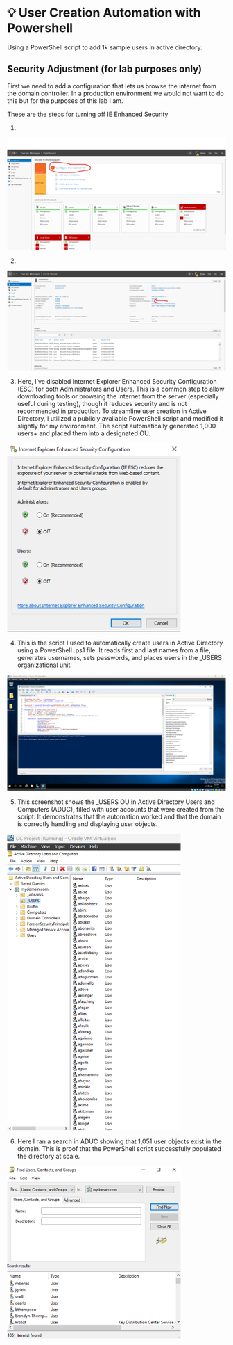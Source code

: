 # 💡 User Creation Automation with Powershell
Using a PowerShell script to add 1k sample users in active directory.

## Security Adjustment (for lab purposes only)
First we need to add a configuration that lets us browse the internet from the domain controller. In a production environment we would not want to do this but for the purposes of this lab I am. 

These are the steps for turning off IE Enhanced Security

1.
<img src="../images/InternetDC - Copy.png" alt="NIC" width="800">

2.
<img src="../images/InternetDC2.png" alt="NIC" width="850">

3. Here, I’ve disabled Internet Explorer Enhanced Security Configuration (ESC) for both Administrators and Users. This is a common step to allow downloading tools or browsing the internet from the server (especially useful during testing), though it reduces security and is not recommended in production. To streamline user creation in Active Directory, I utilized a publicly available PowerShell script and modified it slightly for my environment. The script automatically generated 1,000 users+ and placed them into a designated OU.

<img src="../images/InternetDC3.png" alt="NIC" width="400">

4. This is the script I used to automatically create users in Active Directory using a PowerShell .ps1 file. It reads first and last names from a file, generates usernames, sets passwords, and places users in the _USERS organizational unit.

<img src="../images/powershell.png" alt="NIC">

5. This screenshot shows the _USERS OU in Active Directory Users and Computers (ADUC), filled with user accounts that were created from the script. It demonstrates that the automation worked and that the domain is correctly handling and displaying user objects.

<img src="../images/powershell2.png" alt="NIC" width="400">

6. Here I ran a search in ADUC showing that 1,051 user objects exist in the domain. This is proof that the PowerShell script successfully populated the directory at scale.

<img src="../images/powershell3.png" alt="NIC" width="400">













